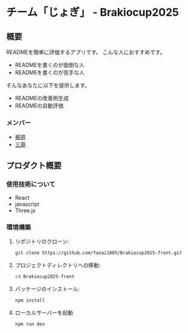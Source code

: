  # チーム「じょぎ」 - Brakiocup2025
## 概要
READMEを簡単に評価するアプリです。
こんな人におすすめです。
- READMEを書くのが面倒な人
- READMEを書くのが苦手な人

そんなあなたに以下を提供します。
- READMEの改善例生成
- READMEの自動評価
### メンバー
- [柳井](https://github.com/Yanai1005)
- [三原](https://github.com/NazonoKansatugata)

## プロダクト概要
### 使用技術について
- React
- javascript
- Three.js

### 環境構築 
1. リポジトリのクローン:
   ```bash
   git clone https://github.com/Yanai1005/Brakiocup2025-front.git
   ```
2. プロジェクトディレクトリへの移動:
   ```bash
   cd Brakiocup2025-front
   ```
3. パッケージのインストール:
   ```bash
   npm install
   ```
4. ローカルサーバーを起動
   ```bash
   npm run dev
   ```
